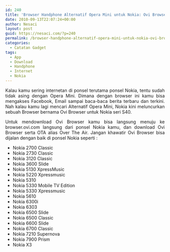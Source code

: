 ```yaml
---
id: 240
title: 'Browser Handphone Alternatif Opera Mini untuk Nokia: Ovi Browser'
date: 2010-09-13T22:07:24+00:00
author: Nesaci
layout: post
guid: https://nesaci.com/?p=240
permalink: /browser-handphone-alternatif-opera-mini-untuk-nokia-ovi-browser/
categories:
  - Catatan Gadget
tags:
  - App
  - Download
  - Handphone
  - Internet
  - Nokia
---
```

<p style="text-align: justify;">
  Kalau kamu sering internetan di ponsel terutama ponsel Nokia, tentu sudah tidak asing dengan Opera Mini. Dimana dengan browser ini kamu bisa mengakses Facebook, Email sampai baca-baca berita terbaru dan terkini. Nah kalau kamu lagi mencari Alternatif Opera Mini, Nokia kini meluncurkan sebuah Browser bernama Ovi Browser untuk Nokia seri S40.
</p>

<p style="text-align: justify;">
  Untuk mendownload Ovi Browser kamu bisa langsung menuju ke browser.ovi.com langsung dari ponsel Nokia kamu, dan download Ovi Browser serta OTA alias Over The Air. Jangan khawatir Ovi Browser bisa dijalan dengan baik di ponsel Nokia seperti :
</p>

  * Nokia 2700 Classic
  * Nokia 2730 Classic
  * Nokia 3120 Classic
  * Nokia 3600 Slide
  * Nokia 5130 XpressMusic
  * Nokia 5220 Xpressmusic
  * Nokia 5310
  * Nokia 5330 Mobile TV Edition
  * Nokia 5330 Xpressmusic
  * Nokia 5610
  * Nokia 6300i
  * Nokia 6303
  * Nokia 6500 Slide
  * Nokia 6500 Classic
  * Nokia 6600 Slide
  * Nokia 6700 Classic
  * Nokia 7210 Supernova
  * Nokia 7900 Prism
  * Nokia X3